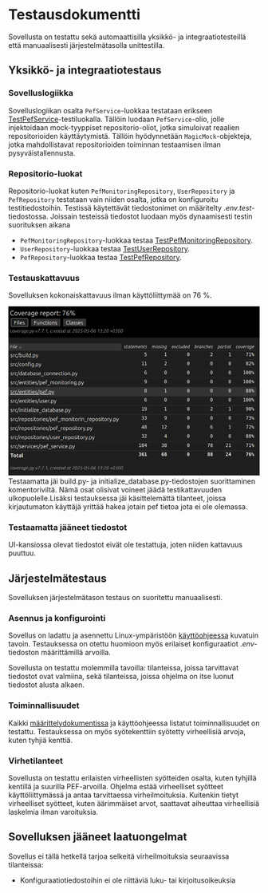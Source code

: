 # Testausdokumentti

Sovellusta on testattu sekä automaattisilla yksikkö- ja integraatiotesteillä että manuaalisesti järjestelmätasolla unittestilla.

## Yksikkö- ja integraatiotestaus

### Sovelluslogiikka

Sovelluslogiikan osalta `PefService`-luokkaa testataan erikseen [TestPefService](https://github.com/JVilo/ot-harjoitustyo/blob/main/src/tests/services/pef_service_test.py)-testiluokalla. Tällöin luodaan `PefService`-olio, jolle injektoidaan mock-tyyppiset repositorio-oliot, jotka simuloivat reaalien repositorioiden käyttäytymistä. Tällöin hyödynnetään `MagicMock`-objekteja, jotka mahdollistavat repositorioiden toiminnan testaamisen ilman pysyväistallennusta.

### Repositorio-luokat

Repositorio-luokat kuten `PefMonitoringRepository`, `UserRepository` ja `PefRepository` testataan vain niiden osalta, jotka on konfiguroitu testitiedostoihin. Testissä käytettävät tiedostonimet on määritelty _.env.test_-tiedostossa. Joissain testeissä tiedostot luodaan myös dynaamisesti testin suorituksen aikana

- `PefMonitoringRepository`-luokkaa testaa [TestPefMonitoringRepository](https://github.com/JVilo/ot-harjoitustyo/blob/main/src/tests/repositories/pef_monitorin_repository_test.py).
- `UserRepository`-luokkaa testaa [TestUserRepository](https://github.com/JVilo/ot-harjoitustyo/blob/main/src/tests/repositories/user_repository_test.py).
- `PefRepository`-luokkaa testaa [TestPefRepository](https://github.com/JVilo/ot-harjoitustyo/blob/main/src/tests/repositories/pef_repository_test.py).

### Testauskattavuus

Sovelluksen kokonaiskattavuus ilman käyttöliittymää on 76 %.

![](./kuvat/testikattavuus.png)
Testaamatta jäi build.py- ja initialize_database.py-tiedostojen suorittaminen komentoriviltä. Nämä osat olisivat voineet jäädä testikattavuuden ulkopuolelle.Lisäksi testauksessa jäi käsittelemättä tilanteet, joissa kirjautumaton käyttäjä yrittää hakea jotain pef tietoa jota ei ole olemassa.
### Testaamatta jääneet tiedostot

UI-kansiossa olevat tiedostot eivät ole testattuja, joten niiden kattavuus puuttuu.

## Järjestelmätestaus

Sovelluksen järjestelmätason testaus on suoritettu manuaalisesti.

### Asennus ja konfigurointi

Sovellus on ladattu ja asennettu Linux-ympäristöön [käyttöohjeessa](https://github.com/JVilo/ot-harjoitustyo/blob/main/dokumentaatio/kayttoohje.md) kuvatuin tavoin. Testauksessa on otettu huomioon myös erilaiset konfiguraatiot _.env_-tiedoston määrittämillä arvoilla.

Sovellusta on testattu molemmilla tavoilla: tilanteissa, joissa tarvittavat tiedostot ovat valmiina, sekä tilanteissa, joissa ohjelma on itse luonut tiedostot alusta alkaen.

### Toiminnallisuudet

Kaikki [määrittelydokumentissa](https://github.com/JVilo/ot-harjoitustyo/blob/main/dokumentaatio/vaatimusmaarittely.md) ja käyttöohjeessa listatut toiminnallisuudet on testattu. Testauksessa on myös syötekenttiin syötetty virheellisiä arvoja, kuten tyhjiä kenttiä.

### Virhetilanteet

Sovellusta on testattu erilaisten virheellisten syötteiden osalta, kuten tyhjillä kentillä ja suurilla PEF-arvoilla. Ohjelma estää virheelliset syötteet käyttöliittymässä ja antaa tarvittaessa virheilmoituksia. Kuitenkin tietyt virheelliset syötteet, kuten äärimmäiset arvot, saattavat aiheuttaa virheellisiä laskelmia ilman varoituksia.

## Sovelluksen jääneet laatuongelmat

Sovellus ei tällä hetkellä tarjoa selkeitä virheilmoituksia seuraavissa tilanteissa:

- Konfiguraatiotiedostoihin ei ole riittäviä luku- tai kirjoitusoikeuksia
